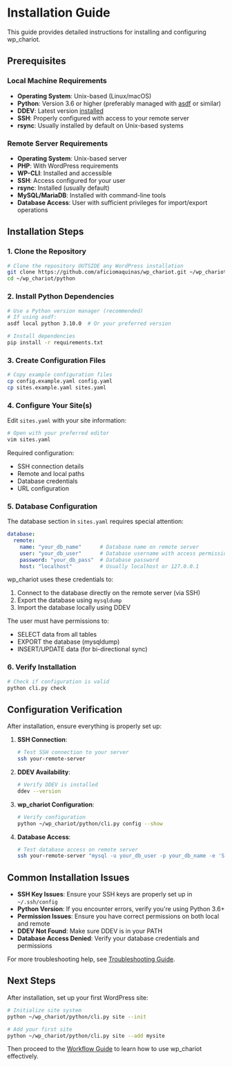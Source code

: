 # Installation Guide

This guide provides detailed instructions for installing and configuring wp_chariot.

## Prerequisites

### Local Machine Requirements
- **Operating System**: Unix-based (Linux/macOS)
- **Python**: Version 3.6 or higher (preferably managed with [asdf](https://asdf-vm.com/) or similar)
- **DDEV**: Latest version [installed](https://ddev.readthedocs.io/en/stable/users/install/)
- **SSH**: Properly configured with access to your remote server
- **rsync**: Usually installed by default on Unix-based systems

### Remote Server Requirements
- **Operating System**: Unix-based server
- **PHP**: With WordPress requirements
- **WP-CLI**: Installed and accessible
- **SSH**: Access configured for your user
- **rsync**: Installed (usually default)
- **MySQL/MariaDB**: Installed with command-line tools
- **Database Access**: User with sufficient privileges for import/export operations

## Installation Steps

### 1. Clone the Repository

```bash
# Clone the repository OUTSIDE any WordPress installation
git clone https://github.com/aficiomaquinas/wp_chariot.git ~/wp_chariot
cd ~/wp_chariot/python
```

### 2. Install Python Dependencies

```bash
# Use a Python version manager (recommended)
# If using asdf:
asdf local python 3.10.0  # Or your preferred version

# Install dependencies
pip install -r requirements.txt
```

### 3. Create Configuration Files

```bash
# Copy example configuration files
cp config.example.yaml config.yaml
cp sites.example.yaml sites.yaml
```

### 4. Configure Your Site(s)

Edit `sites.yaml` with your site information:

```bash
# Open with your preferred editor
vim sites.yaml
```

Required configuration:
- SSH connection details
- Remote and local paths
- Database credentials
- URL configuration

### 5. Database Configuration 

The database section in `sites.yaml` requires special attention:

```yaml
database:
  remote:
    name: "your_db_name"      # Database name on remote server
    user: "your_db_user"      # Database username with access permissions
    password: "your_db_pass"  # Database password
    host: "localhost"         # Usually localhost or 127.0.0.1
```

wp_chariot uses these credentials to:
1. Connect to the database directly on the remote server (via SSH)
2. Export the database using `mysqldump`
3. Import the database locally using DDEV

The user must have permissions to:
- SELECT data from all tables
- EXPORT the database (mysqldump)
- INSERT/UPDATE data (for bi-directional sync)

### 6. Verify Installation

```bash
# Check if configuration is valid
python cli.py check
```

## Configuration Verification

After installation, ensure everything is properly set up:

1. **SSH Connection**:
   ```bash
   # Test SSH connection to your server
   ssh your-remote-server
   ```

2. **DDEV Availability**:
   ```bash
   # Verify DDEV is installed
   ddev --version
   ```

3. **wp_chariot Configuration**:
   ```bash
   # Verify configuration
   python ~/wp_chariot/python/cli.py config --show
   ```

4. **Database Access**:
   ```bash
   # Test database access on remote server
   ssh your-remote-server "mysql -u your_db_user -p your_db_name -e 'SHOW TABLES;'"
   ```

## Common Installation Issues

- **SSH Key Issues**: Ensure your SSH keys are properly set up in `~/.ssh/config`
- **Python Version**: If you encounter errors, verify you're using Python 3.6+
- **Permission Issues**: Ensure you have correct permissions on both local and remote
- **DDEV Not Found**: Make sure DDEV is in your PATH
- **Database Access Denied**: Verify your database credentials and permissions

For more troubleshooting help, see [Troubleshooting Guide](troubleshooting.md).

## Next Steps

After installation, set up your first WordPress site:

```bash
# Initialize site system
python ~/wp_chariot/python/cli.py site --init

# Add your first site
python ~/wp_chariot/python/cli.py site --add mysite
```

Then proceed to the [Workflow Guide](workflow.md) to learn how to use wp_chariot effectively. 